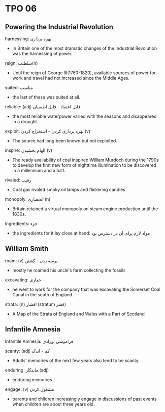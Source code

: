 # TPO 06
## Powering the Industrial Revolution

harnessing: بهره برداری
- In Britain one of the most dramatic changes of the Industrial Revolution was the harnessing of power.

reign: سلطنت(n)
- Until the reign of George Ⅲ(1760-1820), available sources of power for work and travel had not increased since the Middle Ages.

suited: مناسب
- the last of these was suited at all.

reliable: (adj) قابل اعتماد - قابل اطمینان
- the most reliable waterpower varied with the seasons and disappeared in a drought.

exploit: بهره برداری کردن - استخراج کردن (v)
- The source had long been known but not exploited.

inspire: الهام بخشیدن (v)
- The ready availability of coal inspired William Murdoch during the 1790s to develop the first new form of nighttime illumination to be discovered in a millennium and a half. 

rivaled: رقیب
- Coal gas rivaled smoky oil lamps and flickering candles.

monopoly: انحصاری (n)
- Britain retained a virtual monopoly on steam engine production until the 1830s.

ingredients: جزء
- the ingredients for it lay close at hand: مواد لازم برای آن در دسترس بود

## William Smith

roam: (v) پرسه زدن - گشتن
- mostly he roamed his uncle's farm collecting the fossils

excavating: حفاری
 - he went to work for the company that was excavating the Somerset Coal Canal in the south of England.

 strata: (n) اقشار (stratum قشر)
 - A Map of the Strata of England and Wales with a Part of Scotland

 ## Infantile Amnesia

Infantile Amnesia: فراموشی نوزادی

scanty: (adj) کم - اندک
 - Adults' memories of the next few years also tend to be scanty.

enduring: ماندگار (adj)
- enduring memories 

engage: (v) مشغول کردن
- parents and children increasingly engage in discussions of past events when children are about three years old.